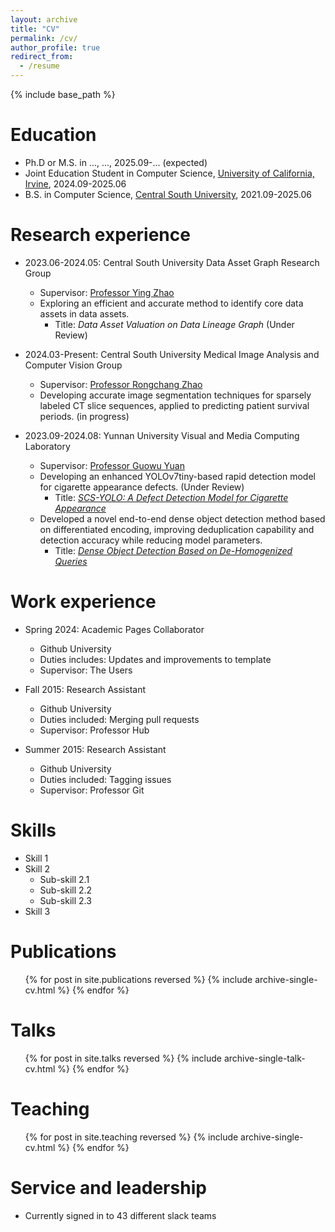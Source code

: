 ```yaml
---
layout: archive
title: "CV"
permalink: /cv/
author_profile: true
redirect_from:
  - /resume
---
```


{% include base_path %}

Education
======
* Ph.D or M.S. in ..., ..., 2025.09-... (expected)
* Joint Education Student in Computer Science, [University of California, Irvine](https://uci.edu/), 2024.09-2025.06
* B.S. in Computer Science, [Central South University](https://www.csu.edu.cn/), 2021.09-2025.06

Research experience
======
* 2023.06-2024.05: Central South University Data Asset Graph Research Group
  * Supervisor: [Professor Ying Zhao](https://faculty.csu.edu.cn/zhaoying/en/index.htm)
  * Exploring an efficient and accurate method to identify core data assets in data assets. 
      * Title: _Data Asset Valuation on Data Lineage Graph_ (Under Review)


* 2024.03-Present: Central South University Medical Image Analysis and Computer Vision Group
  * Supervisor: [Professor Rongchang Zhao](https://faculty.csu.edu.cn/zhaorongchang/en/index.htm)
  * Developing accurate image segmentation techniques for sparsely labeled CT slice sequences, applied to predicting patient survival periods. (in progress)

* 2023.09-2024.08: Yunnan University Visual and Media Computing Laboratory
  * Supervisor: [Professor Guowu Yuan](http://www.ise.ynu.edu.cn/teacher/797?lang=zh-cn)
  * Developing an enhanced YOLOv7tiny-based rapid detection model for cigarette appearance defects. (Under Review)
      * Title: [_SCS-YOLO: A Defect Detection Model for Cigarette Appearance_]()
  * Developed a novel end-to-end dense object detection method based on differentiated encoding, improving deduplication capability and detection accuracy while reducing model parameters. 
      * Title: [_Dense Object Detection Based on De-Homogenized Queries_](10.3390/electronics13122312)


Work experience
======
* Spring 2024: Academic Pages Collaborator
  * Github University
  * Duties includes: Updates and improvements to template
  * Supervisor: The Users

* Fall 2015: Research Assistant
  * Github University
  * Duties included: Merging pull requests
  * Supervisor: Professor Hub

* Summer 2015: Research Assistant
  * Github University
  * Duties included: Tagging issues
  * Supervisor: Professor Git
  
Skills
======
* Skill 1
* Skill 2
  * Sub-skill 2.1
  * Sub-skill 2.2
  * Sub-skill 2.3
* Skill 3

Publications
======
  <ul>{% for post in site.publications reversed %}
    {% include archive-single-cv.html %}
  {% endfor %}</ul>
  
Talks
======
  <ul>{% for post in site.talks reversed %}
    {% include archive-single-talk-cv.html  %}
  {% endfor %}</ul>
  
Teaching
======
  <ul>{% for post in site.teaching reversed %}
    {% include archive-single-cv.html %}
  {% endfor %}</ul>
  
Service and leadership
======
* Currently signed in to 43 different slack teams
